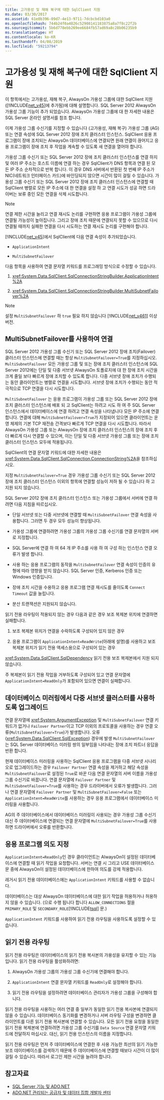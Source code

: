 ```yaml
---
title: 고가용성 및 재해 복구에 대한 SqlClient 지원
ms.date: 03/30/2017
ms.assetid: 61e0b396-09d7-4e13-9711-7dcbcbd103a0
ms.openlocfilehash: 744b24f0a4826c52908141183875a8a7f8c22f2b
ms.sourcegitcommit: 5b6d778ebb269ee6684fb57ad69a8c28b06235b9
ms.translationtype: HT
ms.contentlocale: ko-KR
ms.lasthandoff: 04/08/2019
ms.locfileid: "59213794"
---
```

# <a name="sqlclient-support-for-high-availability-disaster-recovery"></a>고가용성 및 재해 복구에 대한 SqlClient 지원
이 항목에서는 고가용성, 재해 복구, AlwaysOn 가용성 그룹에 대한 SqlClient 지원([!INCLUDE[net_v45](../../../../../includes/net-v45-md.md)]에 추가됨)에 대해 설명합니다.  SQL Server 2012 AlwaysOn 가용성 그룹 기능이 추가 되었습니다. AlwaysOn 가용성 그룹에 대 한 자세한 내용은 SQL Server 온라인 설명서를 참조 합니다.  
  
 이제 가용성 그룹 수신기를 지정할 수 있습니다 (고가용성, 재해 복구) 가용성 그룹 (AG) 또는 연결 속성에 SQL Server 2012 장애 조치 클러스터 인스턴스. SqlClient 응용 프로그램이 장애 조치되는 AlwaysOn 데이터베이스에 연결되면 원래 연결이 끊어지고 응용 프로그램이 장애 조치 후 작업을 계속할 수 있도록 새 연결을 열어야 합니다.  
  
 가용성 그룹 수신기 또는 SQL Server 2012 장애 조치 클러스터 인스턴스를 연결 하지 및 여러 IP 주소는 호스트 이름에 연결 하는 경우 SqlClient가 DNS 항목과 연결 된 모든 IP 주소 순차적으로 반복 합니다. 이 경우 DNS 서버에서 반환된 첫 번째 IP 주소가 NIC(네트워크 인터페이스 카드)에 바인딩되지 않으면 시간이 많이 걸릴 수 있습니다. 가용성 그룹 수신기 또는 SQL Server 2012 장애 조치 클러스터 인스턴스에 연결할 때 SqlClient 병렬로 모든 IP 주소에 대 한 연결을 설정 하 고 연결 시도가 성공 하면 드라이버는 보류 중인 모든 연결을 삭제 시도합니다.  
  
> [!NOTE]
>  연결 제한 시간을 늘리고 연결 재시도 논리를 구현하면 응용 프로그램이 가용성 그룹에 연결될 가능성이 높아집니다. 그리고 장애 조치 때문에 연결되지 못할 수 있으므로 다시 연결될 때까지 실패한 연결을 다시 시도하는 연결 재시도 논리를 구현해야 합니다.  
  
 [!INCLUDE[net_v45](../../../../../includes/net-v45-md.md)]에서 SqlClient에 다음 연결 속성이 추가되었습니다.  
  
-   `ApplicationIntent`  
  
-   `MultiSubnetFailover`  
  
 다음 항목을 사용하여 연결 문자열 키워드를 프로그래밍 방식으로 수정할 수 있습니다.  
  
1.  <xref:System.Data.SqlClient.SqlConnectionStringBuilder.ApplicationIntent%2A>  
  
2.  <xref:System.Data.SqlClient.SqlConnectionStringBuilder.MultiSubnetFailover%2A>  

> [!NOTE]
>  설정 `MultiSubnetFailover` 하 `true` 필요 하지 않습니다 [!INCLUDE[net_v461](../../../../../includes/net-v461-md.md)] 이상 버전.
  
## <a name="connecting-with-multisubnetfailover"></a>MultiSubnetFailover를 사용하여 연결  
 SQL Server 2012 가용성 그룹 수신기 또는 SQL Server 2012 장애 조치(Failover) 클러스터 인스턴스에 연결할 때는 항상 `MultiSubnetFailover=True`를 지정하십시오. `MultiSubnetFailover` 모든 가용성 그룹 및 또는 장애 조치 클러스터 인스턴스에 SQL Server 2012에는 단일 및 다중 서브넷 AlwaysOn 토폴로지에 대 한 장애 조치 시간을 크게 줄일 보다 빠르게 장애 조치할 수 있도록 합니다. 다중 서브넷 장애 조치가 수행되는 동안 클라이언트는 병렬로 연결을 시도합니다. 서브넷 장애 조치가 수행되는 동안 적극적으로 TCP 연결을 다시 시도합니다.  
  
 `MultiSubnetFailover` 는 응용 프로그램이 가용성 그룹 또는 SQL Server 2012 장애 조치 클러스터 인스턴스에 배포 되 고 SqlClient는 하려고 시도 하 여 주 SQL Server 인스턴스에서 데이터베이스에 연결 하려고 연결 속성을 나타냅니다 모든 IP 주소에 연결 합니다. 연결에 대해 `MultiSubnetFailover=True`가 지정되어 있으면 클라이언트는 운영 체제의 기본 TCP 재전송 간격보다 빠르게 TCP 연결을 다시 시도합니다. 따라서 AlwaysOn 가용성 그룹 또는 AlwaysOn 장애 조치 클러스터 인스턴스의 장애 조치 후 더 빠르게 다시 연결할 수 있으며, 이는 단일 및 다중 서브넷 가용성 그룹 또는 장애 조치 클러스터 인스턴스 모두에 적용됩니다.  
  
 SqlClient의 연결 문자열 키워드에 대한 자세한 내용은 <xref:System.Data.SqlClient.SqlConnection.ConnectionString%2A>을 참조하십시오.  
  
 지정 `MultiSubnetFailover=True` 경우 가용성 그룹 수신기 또는 SQL Server 2012 장애 조치 클러스터 인스턴스 이외의 항목에 연결할 성능이 저하 될 수 있습니다 하 고 지원 되지 않습니다.  
  
 SQL Server 2012 장애 조치 클러스터 인스턴스 또는 가용성 그룹에서 서버에 연결 하려면 다음 지침을 따르십시오.  
  
-   단일 서브넷 또는 다중 서브넷에 연결할 때 `MultiSubnetFailover` 연결 속성을 사용합니다. 그러면 두 경우 모두 성능이 향상됩니다.  
  
-   가용성 그룹에 연결하려면 가용성 그룹의 가용성 그룹 수신기를 연결 문자열의 서버로 지정합니다.  
  
-   SQL Server에 연결 하 여 64 개 IP 주소를 사용 하 여 구성 하는 인스턴스 연결 오류가 발생 합니다.  
  
-   사용 하는 응용 프로그램의 동작을 `MultiSubnetFailover` 연결 속성이 인증의 유형에 따라 영향을 받지 않습니다. SQL Server 인증, Kerberos 인증 또는 Windows 인증입니다.  
  
-   장애 조치 시간을 수용하고 응용 프로그램 연결 재시도를 줄이도록 `Connect Timeout` 값을 늘립니다.  
  
-   분산 트랜잭션은 지원되지 않습니다.  
  
 읽기 전용 라우팅이 적용되지 않는 경우 다음과 같은 경우 보조 복제본 위치에 연결하면 실패합니다.  
  
1.  보조 복제본 위치가 연결을 수락하도록 구성되어 있지 않은 경우  
  
2.  응용 프로그램이 `ApplicationIntent=ReadWrite`(아래에 설명)를 사용하고 보조 복제본 위치가 읽기 전용 액세스용으로 구성되어 있는 경우  
  
 <xref:System.Data.SqlClient.SqlDependency> 읽기 전용 보조 복제본에서 지원 되지 않습니다.  
  
 주 복제본이 읽기 전용 작업을 거부하도록 구성되어 있고 연결 문자열에 `ApplicationIntent=ReadOnly`가 포함되어 있으면 연결이 실패합니다.  
  
## <a name="upgrading-to-use-multi-subnet-clusters-from-database-mirroring"></a>데이터베이스 미러링에서 다중 서브넷 클러스터를 사용하도록 업그레이드  
 연결 문자열에 <xref:System.ArgumentException> 및 `MultiSubnetFailover` 연결 키워드가 없거나 `Failover Partner`이고 TCP 이외의 프로토콜을 사용하는 경우 연결 오류(`MultiSubnetFailover=True`)가 발생합니다. 오류 (<xref:System.Data.SqlClient.SqlException>) 경우에 발생 `MultiSubnetFailover` 는 SQL Server 데이터베이스 미러링 쌍의 일부임을 나타내는 장애 조치 파트너 응답을 반환 합니다.  
  
 현재 데이터베이스 미러링을 사용하는 SqlClient 응용 프로그램을 다중 서브넷 시나리오로 업그레이드하는 경우 `Failover Partner` 연결 속성을 제거하고 해당 속성을 `MultiSubnetFailover`로 설정된 `True`로 바꾼 다음 연결 문자열의 서버 이름을 가용성 그룹 수신기로 바꿉니다. 연결 문자열에 `Failover Partner` 및 `MultiSubnetFailover=True`를 사용하는 경우 드라이버에서 오류가 발생합니다. 그러나 연결 문자열에 `Failover Partner` 및 `MultiSubnetFailover=False` 또는 `ApplicationIntent=ReadWrite`를 사용하는 경우 응용 프로그램에서 데이터베이스 미러링을 사용합니다.  
  
 AG의 주 데이터베이스에서 데이터베이스 미러링이 사용되는 경우 가용성 그룹 수신기 대신 주 데이터베이스에 연결되는 연결 문자열에 `MultiSubnetFailover=True`를 사용하면 드라이버에서 오류를 반환합니다.  
  
## <a name="specifying-application-intent"></a>응용 프로그램 의도 지정  
 `ApplicationIntent=ReadOnly`인 경우 클라이언트는 AlwaysOn이 설정된 데이터베이스에 연결할 때 읽기 작업을 요청합니다. 서버는 연결 시 그리고 USE 데이터베이스 문 중에 AlwaysOn이 설정된 데이터베이스에 한하여 의도를 강제 적용합니다.  
  
 레거시 읽기 전용 데이터베이스에는 `ApplicationIntent` 키워드를 사용할 수 없습니다.  
  
 데이터베이스는 대상 AlwaysOn 데이터베이스에 대한 읽기 작업을 허용하거나 허용하지 않을 수 있습니다. (으로 수행 됩니다 합니다 `ALLOW_CONNECTIONS` 절을 `PRIMARY_ROLE` 및 `SECONDARY_ROLE`[!INCLUDE[tsql](../../../../../includes/tsql-md.md)] 문.)  
  
 `ApplicationIntent` 키워드를 사용하여 읽기 전용 라우팅을 사용하도록 설정할 수 있습니다.  
  
## <a name="read-only-routing"></a>읽기 전용 라우팅  
 읽기 전용 라우팅은 데이터베이스의 읽기 전용 복사본의 가용성을 유지할 수 있는 기능입니다. 읽기 전용 라우팅을 활성화하려면:  
  
1.  AlwaysOn 가용성 그룹의 가용성 그룹 수신기에 연결해야 합니다.  
  
2.  `ApplicationIntent` 연결 문자열 키워드를 `ReadOnly`로 설정해야 합니다.  
  
3.  읽기 전용 라우팅을 설정하려면 데이터베이스 관리자가 가용성 그룹을 구성해야 합니다.  
  
 읽기 전용 라우팅을 사용하는 여러 연결 중 일부가 동일한 읽기 전용 복사본에 연결되지 않을 수 있습니다. 데이터베이스 동기화를 변경하거나 서버 라우팅 구성을 변경하면 클라이언트를 다른 읽기 전용 복사본에 연결할 수 있습니다. 모든 읽기 전용 요청을 동일한 읽기 전용 복제본에 연결하려면 가용성 그룹 수신기를 `Data Source` 연결 문자열 키워드에 전달하지 마십시오. 대신, 읽기 전용 인스턴스의 이름을 지정합니다.  
  
 읽기 전용 라우팅은 먼저 주 데이터베이스에 연결한 후 사용 가능한 최선의 읽기 가능한 보조 데이터베이스를 검색하기 때문에 주 데이터베이스에 연결할 때보다 시간이 더 많이 걸릴 수 있습니다. 따라서 로그인 제한 시간을 늘려야 합니다.  
  
## <a name="see-also"></a>참고자료

- [SQL Server 기능 및 ADO.NET](../../../../../docs/framework/data/adonet/sql/sql-server-features-and-adonet.md)
- [ADO.NET 관리되는 공급자 및 데이터 집합 개발자 센터](https://go.microsoft.com/fwlink/?LinkId=217917)
